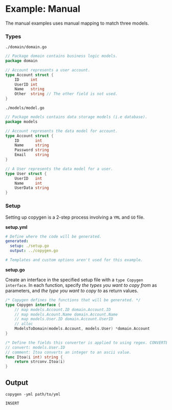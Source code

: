 # Example: Manual

The manual examples uses manual mapping to match three models.


### Types

`./domain/domain.go`

```go
// Package domain contains business logic models.
package domain

// Account represents a user account.
type Account struct {
	ID     int
	UserID int
	Name   string
	Other  string // The other field is not used.
}
```

`./models/model.go`

```go
// Package models contains data storage models (i.e database).
package models

// Account represents the data model for account.
type Account struct {
	ID       int
	Name     string
	Password string
	Email    string
}

// A User represents the data model for a user.
type User struct {
	UserID   int
	Name     int
	UserData string
}
```

### Setup

Setting up copygen is a 2-step process involving a `YML` and `GO` file.

**setup.yml**

```yml
# Define where the code will be generated.
generated:
  setup: ./setup.go
  output: ../copygen.go

# Templates and custom options aren't used for this example.
```

**setup.go**

Create an interface in the specified setup file with a `type Copygen interface`. In each function, specify _the types you want to copy from_ as parameters, and _the type you want to copy to_ as return values.

```go
/* Copygen defines the functions that will be generated. */
type Copygen interface {
	// map models.Account.ID domain.Account.ID
	// map models.Acount.Name domain.Account.Name
	// map models.User.ID domain.Account.UserID
	// alloc
	ModelsToDomain(models.Account, models.User) *domain.Account
}

/* Define the fields this converter is applied to using regex. CONVERTERS ARE ONLY APPLIED TO VALID FIELDS. */
// convert: models.User.ID
// comment: Itoa converts an integer to an ascii value.
func Itoa(i int) string {
	return strconv.Itoa(i)
}
```

## Output

`copygen -yml path/to/yml`

```go
INSERT
```
